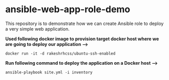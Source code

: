 # ansible-web-app-role-demo

This repository is to demonstrate how we can create Ansible role to deploy a very simple web application.

**Used following docker image to provision target docker host where we are going to deploy our application -->**

```docker run -it -d rakeshrhcss/ubuntu-ssh-enabled```


**Run following command to deploy the application on a Docker host -->**

```ansible-playbook site.yml -i inventory```
